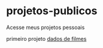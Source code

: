 # projetos-publicos
 Acesse meus projetos pessoais


 primeiro projeto <a href="https://guilhermesantosi.github.io/projetos-publicos/dados-de-filmes">dados de filmes</a>
